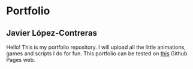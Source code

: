 # Portfolio
## Javier López-Contreras

Hello! This is my portfolio repository. I will upload all the little animations, games and scripts I do for fun. This portfolio can be tested on [this](https://javierlc2000.github.io/portfolio/) Github Pages web.

